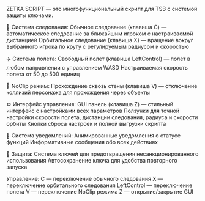 ZETKA SCRIPT — это многофункциональный скрипт для TSB с системой защиты ключами.

🎯 Система следования:
  Обычное следование (клавиша C) — автоматическое следование за ближайшим игроком с настраиваемой дистанцией
  Орбитальное следование (клавиша X) — вращение вокруг выбранного игрока по кругу с регулируемым радиусом и скоростью

✈️ Система полета:
  Свободный полет (клавиша LeftControl) — полет в любом направлении с управлением WASD
  Настраиваемая скорость полета от 50 до 500 единиц

👻 NoClip режим:
  Прохождение сквозь стены (клавиша V) — отключение коллизий персонажа для прохождения через объекты

⚙️ Интерфейс управления:
  GUI панель (клавиша Z) — стильный интерфейс с настройками всех параметров
  Ползунки для точной настройки скорости полета, дистанции следования, радиуса и скорости орбиты
  Кнопки сброса настроек и полной выгрузки скрипта

🔔 Система уведомлений:
  Анимированные уведомления о статусе функций
  Информативные сообщения обо всех действиях

🔐 Защита:
  Система ключей для предотвращения несанкционированного использования
  Автосохранение ключа для удобства повторного запуска

Управление:
  C — переключение обычного следования
  X — переключение орбитального следования
  LeftControl — переключение полета
  V — переключение NoClip режима
  Z — открытие/закрытие GUI
